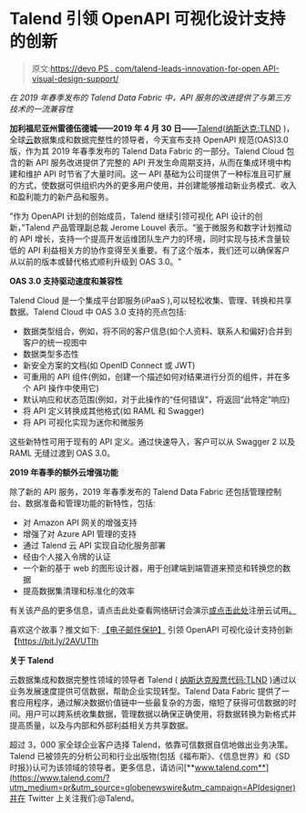 # Talend 引领 OpenAPI 可视化设计支持的创新

> 原文:[https://devo PS . com/talend-leads-innovation-for-open API-visual-design-support/](https://devops.com/talend-leads-innovation-for-openapi-visual-design-support/)

*在 2019 年春季发布的 Talend Data Fabric 中，API 服务的改进提供了与第三方技术的一流兼容性*

**加利福尼亚州雷德伍德城——2019 年 4 月 30 日——**[Talend](https://www.talend.com/?utm_medium=pr&utm_source=globenewswire&utm_campaign=APIdesigner)([纳斯达克:TLND](http://cts.businesswire.com/ct/CT?id=smartlink&url=http%3A%2F%2Fwww.nasdaq.com%2Fsymbol%2Ftlnd&esheet=51571555&newsitemid=20170608005341&lan=en-US&anchor=NASDAQ%3A+TLND&index=2&md5=a8ea6c5d37051020446d69a0910998bb) )，全球[云](https://www.talend.com/products/integration-cloud/?utm_medium=pr&utm_source=globenewswire&utm_campaign=APIdesigner)数据集成和数据完整性的领导者，今天宣布支持 OpenAPI 规范(OAS)3.0 版，作为其 2019 年春季发布的 Talend Data Fabric 的一部分。Talend Cloud 包含的新 API 服务改进提供了完整的 API 开发生命周期支持，从而在集成环境中构建和维护 API 时节省了大量时间。这一 API 基础为公司提供了一种标准且可扩展的方式，使数据可供组织内外的更多用户使用，并创建能够推动新业务模式、收入和盈利能力的新产品和服务。

“作为 OpenAPI 计划的创始成员，Talend 继续引领可视化 API 设计的创新，”Talend 产品管理副总裁 Jerome Louvel 表示。“鉴于微服务和数字计划推动的 API 增长，支持一个提高开发运维团队生产力的环境，同时实现与技术含量较低的 API 利益相关方的协作变得至关重要。有了这个版本，我们还可以确保客户从以前的版本或替代格式顺利升级到 OAS 3.0。"

**OAS 3.0 支持驱动速度和兼容性**

Talend Cloud 是一个集成平台即服务(iPaaS ),可以轻松收集、管理、转换和共享数据。Talend Cloud 中 OAS 3.0 支持的亮点包括:

*   数据类型组合，例如，将不同的客户信息(如个人资料、联系人和偏好)合并到客户的统一视图中
*   数据类型多态性
*   新安全方案的文档(如 OpenID Connect 或 JWT)
*   可重用的 API 组件(例如，创建一个描述如何对结果进行分页的组件，并在多个 API 操作中使用它)
*   默认响应和状态范围(例如，对于此操作的“任何错误”，将返回“此特定”响应)
*   将 API 定义转换成其他格式(如 RAML 和 Swagger)
*   将 API 可视化实现为迷你和微服务

这些新特性可用于现有的 API 定义。通过快速导入，客户可以从 Swagger 2 以及 RAML 无缝过渡到 OAS 3.0。

**2019 年春季的额外云增强功能**

除了新的 API 服务，2019 年春季发布的 Talend Data Fabric 还包括管理控制台、数据准备和管理功能的新特性，包括:

*   对 Amazon API 网关的增强支持
*   增强了对 Azure API 管理的支持
*   通过 Talend 云 API 实现自动化服务部署
*   经由个人接入令牌的认证
*   一个新的基于 web 的图形设计器，用于创建端到端管道来预览和转换您的数据
*   提高数据集清理和标准化的效率

有关该产品的更多信息，请点击此处查看网络研讨会演示[或点击此处](https://info.talend.com/noram_spring19features.html?utm_medium=pr&utm_source=globenewswire&utm_campaign=APIdesigner)注册云试用[。](https://info.talend.com/request-talend-cloud.html?utm_medium=pr&utm_source=globenewswire&utm_campaign=APIdesigner)

喜欢这个故事？推文如下: [【电子邮件保护】](/cdn-cgi/l/email-protection#250b65714449404b41) 引领 OpenAPI 可视化设计支持创新【https://bit.ly/2AVUTIh

**关于 Talend**

云数据集成和数据完整性领域的领导者 Talend ( [纳斯达克股票代码:TLND](http://cts.businesswire.com/ct/CT?id=smartlink&url=http%3A%2F%2Fwww.nasdaq.com%2Fsymbol%2Ftlnd&esheet=51571555&newsitemid=20170608005341&lan=en-US&anchor=NASDAQ%3A+TLND&index=2&md5=a8ea6c5d37051020446d69a0910998bb) )通过以业务发展速度提供可信数据，帮助企业实现转型。Talend Data Fabric 提供了一套应用程序，通过解决数据价值链中一些最复杂的方面，缩短了获得可信数据的时间。用户可以跨系统收集数据，管理数据以确保正确使用，将数据转换为新格式并提高质量，以及与内部和外部利益相关方共享数据。

超过 3，000 家全球企业客户选择 Talend，依靠可信数据自信地做出业务决策。Talend 已被领先的分析公司和行业出版物(包括《福布斯》、《信息世界》和《SD 时报》)认可为该领域的领导者。更多信息，请访问[**www.talend.com**](https://www.talend.com/?utm_medium=pr&utm_source=globenewswire&utm_campaign=APIdesigner)并在 Twitter 上关注我们:@Talend。